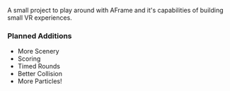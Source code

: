 A small project to play around with AFrame and it's capabilities of building small VR experiences.

### Planned Additions
- More Scenery
- Scoring
- Timed Rounds
- Better Collision
- More Particles!
